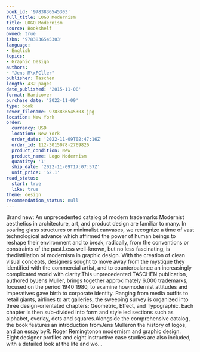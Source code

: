 ```yaml
---
book_id: '9783836545303'
full_title: LOGO Modernism
title: LOGO Modernism
source: Bookshelf
owned: true
isbn: '9783836545303'
language:
- English
topics:
- Graphic Design
authors:
- "Jens M\xFCller"
publisher: Taschen
length: 432 pages
date_published: '2015-11-08'
format: Hardcover
purchase_date: '2022-11-09'
type: book
cover_filename: 9783836545303.jpg
location: New York
order:
  currency: USD
  location: New York
  order_date: '2022-11-09T02:47:16Z'
  order_id: 112-3015078-2769826
  product_condition: New
  product_name: Logo Modernism
  quantity: '1'
  ship_date: '2022-11-09T17:07:57Z'
  unit_price: '62.1'
read_status:
  start: true
  like: true
theme: design
recommendation_status: null
---
```

Brand new: An unprecedented catalog of modern trademarks Modernist aesthetics in architecture, art, and product design are familiar to many. In soaring glass structures or minimalist canvases, we recognize a time of vast technological advance which affirmed the power of human beings to reshape their environment and to break, radically, from the conventions or constraints of the past.Less well-known, but no less fascinating, is thedistillation of modernism in graphic design. With the creation of clean visual concepts, designers sought to move away from the mystique they identified with the commercial artist, and to counterbalance an increasingly complicated world with clarity.This unprecedented TASCHEN publication, authored byJens Muller, brings together approximately 6,000 trademarks, focused on the period 1940 1980, to examine howmodernist attitudes and imperatives gave birth to corporate identity. Ranging from media outfits to retail giants, airlines to art galleries, the sweeping survey is organized into three design-orientated chapters: Geometric, Effect, and Typographic. Each chapter is then sub-divided into form and style led sections such as alphabet, overlay, dots and squares.Alongside the comprehensive catalog, the book features an introduction fromJens Mulleron the history of logos, and an essay byR. Roger Remingtonon modernism and graphic design. Eight designer profiles and eight instructive case studies are also included, with a detailed look at the life and wo...

